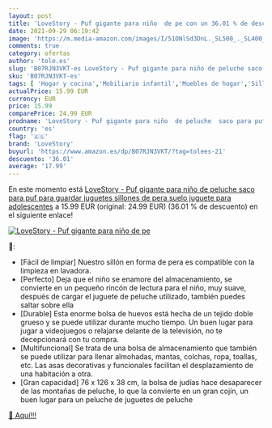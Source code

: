 ```yaml
---
layout: post
title: 'LoveStory - Puf gigante para niño  de pe con un 36.01 % de descuento'
date: 2021-09-29 06:19:42
image: 'https://m.media-amazon.com/images/I/51ONlSd3DnL._SL500_._SL400_.jpg'
comments: true
category: ofertas
author: 'tole.es'
slug: 'B07RJN3VKT-es LoveStory - Puf gigante para niño de peluche saco para puf...'
sku: 'B07RJN3VKT-es'
tags: [ 'Hogar y cocina','Mobiliario infantil','Muebles de hogar','Sillas infantiles','Sillas puffs infantiles','juguetes','lovestory','peluche', ]
actualPrice: 15.99 EUR
currency: EUR
price: 15.99
comparePrice: 24.99 EUR
prodname: 'LoveStory - Puf gigante para niño  de peluche  saco para puf  para guardar juguetes  sillones de pera  suelo  juguete para adolescentes'
country: 'es'
flag: '🇪🇸'
brand: 'LoveStory'
buyurl: 'https://www.amazon.es/dp/B07RJN3VKT/?tag=tolees-21'
descuento: '36.01'
average: '17.99'
---
```


En este momento está [LoveStory - Puf gigante para niño  de peluche  saco para puf  para guardar juguetes  sillones de pera  suelo  juguete para adolescentes](https://www.amazon.es/dp/B07RJN3VKT/?tag=tolees-21) a 15.99 EUR (original: 24.99 EUR) (36.01 %  de descuento) en el siguiente enlace!

[![LoveStory - Puf gigante para niño  de pe](https://m.media-amazon.com/images/I/51ONlSd3DnL._SL500_._SL400_.jpg)](https://www.amazon.es/dp/B07RJN3VKT/?tag=tolees-21)

🔎:

- [Fácil de limpiar] Nuestro sillón en forma de pera es compatible con la limpieza en lavadora.
- [Perfecto] Deja que el niño se enamore del almacenamiento, se convierte en un pequeño rincón de lectura para el niño, muy suave, después de cargar el juguete de peluche utilizado, también puedes saltar sobre ella
- [Durable] Esta enorme bolsa de huevos está hecha de un tejido doble grueso y se puede utilizar durante mucho tiempo. Un buen lugar para jugar a videojuegos o relajarse delante de la televisión, no te decepcionará con tu compra.
- [Multifuncional] Se trata de una bolsa de almacenamiento que también se puede utilizar para llenar almohadas, mantas, colchas, ropa, toallas, etc. Las asas decorativas y funcionales facilitan el desplazamiento de una habitación a otra.
- [Gran capacidad] 76 x 126 x 38 cm, la bolsa de judías hace desaparecer de las montañas de peluche, lo que la convierte en un gran cojín, un buen lugar para un peluche de juguetes de peluche

[🛒 Aquí!!!](https://www.amazon.es/dp/B07RJN3VKT/?tag=tolees-21)
